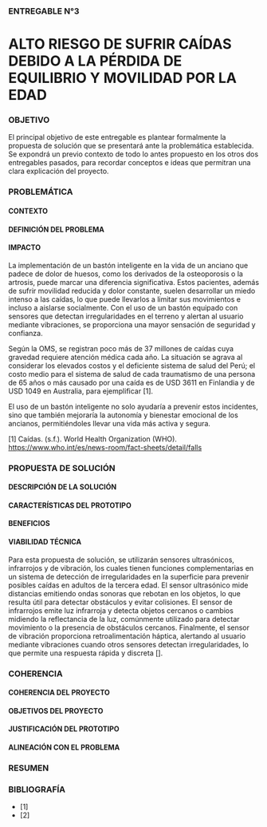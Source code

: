 ### ENTREGABLE N°3
# ALTO RIESGO DE SUFRIR CAÍDAS DEBIDO A LA PÉRDIDA DE EQUILIBRIO Y MOVILIDAD POR LA EDAD

### OBJETIVO
El principal objetivo de este entregable es plantear formalmente la propuesta de solución que se presentará ante la problemática establecida. Se expondrá un previo contexto de todo lo antes propuesto en los otros dos entregables pasados, para recordar conceptos e ideas que permitran una clara explicación del proyecto.

### PROBLEMÁTICA
   #### CONTEXTO 

   #### DEFINICIÓN DEL PROBLEMA

   #### IMPACTO
   La implementación de un bastón inteligente en la vida de un anciano que padece de dolor de huesos, como los derivados de la osteoporosis o la artrosis, puede marcar una diferencia significativa. Estos pacientes, además de sufrir movilidad reducida y dolor constante, suelen desarrollar un miedo intenso a las caídas, lo que puede llevarlos a limitar sus movimientos e incluso a aislarse socialmente. Con el uso de un bastón equipado con sensores que detectan irregularidades en el terreno y alertan al usuario mediante vibraciones, se proporciona una mayor sensación de seguridad y confianza. 

Según la OMS, se registran poco más de 37 millones de caídas cuya gravedad requiere atención médica cada año. La situación se agrava al considerar los elevados costos y el deficiente sistema de salud del Perú; el costo medio para el sistema de salud de cada traumatismo de una persona de 65 años o más causado por una caída es de USD 3611 en Finlandia y de USD 1049 en Australia, para ejemplificar [1]. 

El uso de un bastón inteligente no solo ayudaría a prevenir estos incidentes, sino que también mejoraría la autonomía y bienestar emocional de los ancianos, permitiéndoles llevar una vida más activa y segura.

[1] Caídas. (s.f.). World Health Organization (WHO). https://www.who.int/es/news-room/fact-sheets/detail/falls 

### PROPUESTA DE SOLUCIÓN
   #### DESCRIPCIÓN DE LA SOLUCIÓN

   #### CARACTERÍSTICAS DEL PROTOTIPO

   #### BENEFICIOS

   #### VIABILIDAD TÉCNICA
   Para esta propuesta de solución, se utilizarán sensores ultrasónicos, infrarrojos y de vibración, los cuales tienen funciones complementarias en un sistema de detección de irregularidades en la superficie para prevenir posibles caídas en adultos de la tercera edad. El sensor ultrasónico mide distancias emitiendo ondas sonoras que rebotan en los objetos, lo que resulta útil para detectar obstáculos y evitar colisiones. El sensor de infrarrojos emite luz infrarroja y detecta objetos cercanos o cambios midiendo la reflectancia de la luz, comúnmente utilizado para detectar movimiento o la presencia de obstáculos cercanos. Finalmente, el sensor de vibración proporciona retroalimentación háptica, alertando al usuario mediante vibraciones cuando otros sensores detectan irregularidades, lo que permite una respuesta rápida y discreta [].

### COHERENCIA
   #### COHERENCIA DEL PROYECTO

   #### OBJETIVOS DEL PROYECTO

   #### JUSTIFICACIÓN DEL PROTOTIPO

   #### ALINEACIÓN CON EL PROBLEMA

### RESUMEN
### BIBLIOGRAFÍA
- [1]
- [2]
